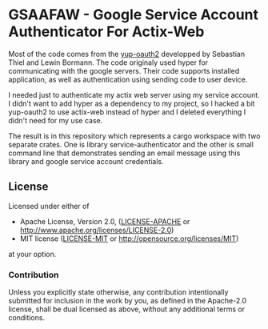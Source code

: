 # GSAAFAW - Google Service Account Authenticator For Actix-Web

Most of the code comes from the [yup-oauth2](https://github.com/dermesser/yup-oauth2)
developped by Sebastian Thiel and Lewin Bormann. The code originaly used hyper for
communicating with the google servers. Their code supports installed application, as
well as authentication using sending code to user device.

I needed just to authenticate my actix web server using my service account. I didn't
want to add hyper as a dependency to my project, so I hacked a bit yup-oauth2 to use
actix-web instead of hyper and I deleted everything I didn't need for my use case.

The result is in this repository which represents a cargo workspace with two separate
crates. One is library service-authenticator and the other is small command line that
demonstrates sending an email message using this library and google service account
credentials.


## License

Licensed under either of

 * Apache License, Version 2.0, ([LICENSE-APACHE](LICENSE-APACHE) or
         http://www.apache.org/licenses/LICENSE-2.0)
 * MIT license ([LICENSE-MIT](LICENSE-MIT) or http://opensource.org/licenses/MIT)

at your option.

### Contribution

Unless you explicitly state otherwise, any contribution intentionally
submitted for inclusion in the work by you, as defined in the Apache-2.0
license, shall be dual licensed as above, without any additional terms or
conditions.
